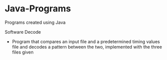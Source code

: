 # Java-Programs
Programs created using Java


Software Decode
- Program that compares an input file and a predetermined timing values file and decodes a pattern between the two, implemented with the three files given


